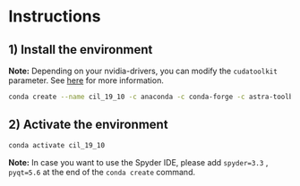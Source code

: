 # Instructions

## 1) **Install the environment**

**Note:** Depending on your nvidia-drivers, you can modify the `cudatoolkit` parameter. See [here](https://docs.nvidia.com/deploy/cuda-compatibility/index.html) for more information.

```bash
conda create --name cil_19_10 -c anaconda -c conda-forge -c astra-toolbox -c ccpi astra-toolbox=1.8 ccpi-framework=19.10 ccpi-astra=19.10 ccpi-regulariser tomophantom cudatoolkit=9.0 jupyterlab nb_conda_kernels ipywidgets
```      

## 2) **Activate the environment**

```bash
conda activate cil_19_10
```

**Note:** In case you want to use the Spyder IDE, please add `spyder=3.3` , `pyqt=5.6` at the end of the `conda create` command.
